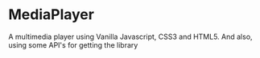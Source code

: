 # MediaPlayer
A multimedia player using Vanilla Javascript, CSS3 and HTML5. And also, using some API's for getting the library
